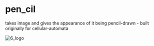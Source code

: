 # pen_cil
takes image and gives the appearance of it being pencil-drawn - built originally for cellular-automata

![6_logo](https://github.com/jabberwocky-automata/pen_cil/assets/90069336/36039f96-9a34-4784-a91d-19a561ec24e1)

